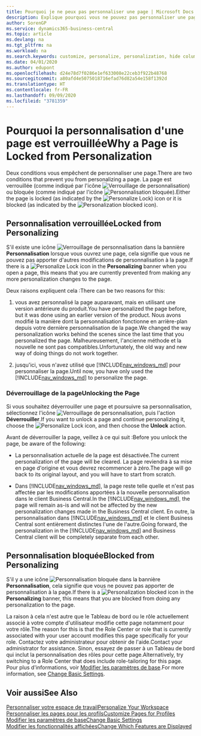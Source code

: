 ```yaml
---
title: Pourquoi je ne peux pas personnaliser une page | Microsoft Docs
description: Explique pourquoi vous ne pouvez pas personnaliser une page et ce que vous pouvez faire pour la déverrouiller et pouvoir ainsi la personnaliser.
author: SorenGP
ms.service: dynamics365-business-central
ms.topic: article
ms.devlang: na
ms.tgt_pltfrm: na
ms.workload: na
ms.search.keywords: customize, personalize, personalization, hide columns, remove fields, move fields
ms.date: 04/01/2020
ms.author: edupont
ms.openlocfilehash: d24e78d7f0286e1ef633008e22ceb3f922b48768
ms.sourcegitcommit: a80afd4e5075018716efad76d82a54e158f1392d
ms.translationtype: HT
ms.contentlocale: fr-FR
ms.lasthandoff: 09/09/2020
ms.locfileid: "3781359"
---
```

# <a name="why-a-page-is-locked-from-personalization"></a><span data-ttu-id="6fd12-103">Pourquoi la personnalisation d'une page est verrouillée</span><span class="sxs-lookup"><span data-stu-id="6fd12-103">Why a Page is Locked from Personalization</span></span>

<span data-ttu-id="6fd12-104">Deux conditions vous empêchent de personnaliser une page.</span><span class="sxs-lookup"><span data-stu-id="6fd12-104">There are two conditions that prevent you from personalizing a page.</span></span> <span data-ttu-id="6fd12-105">La page est verrouillée (comme indiqué par l'icône ![Verrouillage de personnalisation](media/personalization-lock-icon.png "Verrouillage de personnalisation")) ou bloquée (comme indiqué par l'icône ![Personnalisation bloquée](media/personalization-blocked-icon.png "Personnalisation bloquée")).</span><span class="sxs-lookup"><span data-stu-id="6fd12-105">Either the page is locked (as indicated by the ![Personalize Lock](media/personalization-lock-icon.png "Personalize lock")) icon or it is blocked (as indicated by the ![Personalization blocked](media/personalization-blocked-icon.png "Personalization blocked") icon).</span></span>

## <a name="locked-from-personalizing"></a><span data-ttu-id="6fd12-106">Personnalisation verrouillée</span><span class="sxs-lookup"><span data-stu-id="6fd12-106">Locked from Personalizing</span></span>

<span data-ttu-id="6fd12-107">S'il existe une icône ![Verrouillage de personnalisation](media/personalization-lock-icon.png "Verrouillage de personnalisation") dans la bannière **Personnalisation** lorsque vous ouvrez une page, cela signifie que vous ne pouvez pas apporter d'autres modifications de personnalisation à la page.</span><span class="sxs-lookup"><span data-stu-id="6fd12-107">If there is a ![Personalize Lock](media/personalization-lock-icon.png "Personalize lock") icon in the **Personalizing** banner when you open a page, this means that you are currently prevented from making any more personalization changes to the page.</span></span>

<!-- This is because we changed the way personalization works behind the scenes since the last time that you personalized the page. Unfortunately, the old way and new of doing things do not work together.

The page currently includes the last personalization changes that you made. If you want to continue personalizing the page, then you can choose the lock icon and then **Unlock**. Just be aware that if you choose to unlock the page, the current personalization of the page will be cleared, and you will have to start from scratch.
-->

<span data-ttu-id="6fd12-108">Deux raisons expliquent cela :</span><span class="sxs-lookup"><span data-stu-id="6fd12-108">There can be two reasons for this:</span></span>

1. <span data-ttu-id="6fd12-109">vous avez personnalisé la page auparavant, mais en utilisant une version antérieure du produit.</span><span class="sxs-lookup"><span data-stu-id="6fd12-109">You have personalized the page before, but it was done using an earlier version of the product.</span></span> <span data-ttu-id="6fd12-110">Nous avons modifié la manière dont la personnalisation fonctionne en arrière-plan depuis votre dernière personnalisation de la page.</span><span class="sxs-lookup"><span data-stu-id="6fd12-110">We changed the way personalization works behind the scenes since the last time that you personalized the page.</span></span> <span data-ttu-id="6fd12-111">Malheureusement, l'ancienne méthode et la nouvelle ne sont pas compatibles.</span><span class="sxs-lookup"><span data-stu-id="6fd12-111">Unfortunately, the old way and new way of doing things do not work together.</span></span>

2. <span data-ttu-id="6fd12-112">jusqu'ici, vous n'avez utilisé que [!INCLUDE[nav_windows_md](includes/nav_windows_md.md)] pour personnaliser la page.</span><span class="sxs-lookup"><span data-stu-id="6fd12-112">Until now, you have only used the [!INCLUDE[nav_windows_md](includes/nav_windows_md.md)] to personalize the page.</span></span>

### <a name="unlocking-the-page"></a><span data-ttu-id="6fd12-113">Déverrouillage de la page</span><span class="sxs-lookup"><span data-stu-id="6fd12-113">Unlocking the Page</span></span>

<span data-ttu-id="6fd12-114">Si vous souhaitez déverrouiller une page et poursuivre sa personnalisation, sélectionnez l'icône ![Verrouillage de personnalisation](media/personalization-lock-icon.png "Verrouillage de personnalisation"), puis l'action **Déverrouiller**.</span><span class="sxs-lookup"><span data-stu-id="6fd12-114">If you want to unlock a page and continue personalizing it, choose the ![Personalize Lock](media/personalization-lock-icon.png "Personalize lock") icon, and then choose the **Unlock** action.</span></span>  

<span data-ttu-id="6fd12-115">Avant de déverrouiller la page, veillez à ce qui suit :</span><span class="sxs-lookup"><span data-stu-id="6fd12-115">Before you unlock the page, be aware of the following:</span></span>

- <span data-ttu-id="6fd12-116">La personnalisation actuelle de la page est désactivée.</span><span class="sxs-lookup"><span data-stu-id="6fd12-116">The current personalization of the page will be cleared.</span></span> <span data-ttu-id="6fd12-117">La page reviendra à sa mise en page d'origine et vous devrez recommencer à zéro.</span><span class="sxs-lookup"><span data-stu-id="6fd12-117">The page will go back to its original layout, and you will have to start from scratch.</span></span>

- <span data-ttu-id="6fd12-118">Dans [!INCLUDE[nav_windows_md](includes/nav_windows_md.md)], la page reste telle quelle et n'est pas affectée par les modifications apportées à la nouvelle personnalisation dans le client Business Central.</span><span class="sxs-lookup"><span data-stu-id="6fd12-118">In the [!INCLUDE[nav_windows_md](includes/nav_windows_md.md)], the page will remain as-is and will not be affected by the new personalization changes made in the Business Central client.</span></span> <span data-ttu-id="6fd12-119">En outre, la personnalisation dans [!INCLUDE[nav_windows_md](includes/nav_windows_md.md)] et le client Business Central sont entièrement distinctes l'une de l'autre.</span><span class="sxs-lookup"><span data-stu-id="6fd12-119">Going forward, the personalization in the [!INCLUDE[nav_windows_md](includes/nav_windows_md.md)] and Business Central client will be completely separate from each other.</span></span>

## <a name="blocked-from-personalizing"></a><span data-ttu-id="6fd12-120">Personnalisation bloquée</span><span class="sxs-lookup"><span data-stu-id="6fd12-120">Blocked from Personalizing</span></span>

<span data-ttu-id="6fd12-121">S'il y a une icône ![Personnalisation bloquée](media/personalization-blocked-icon.png "Personnalisation bloquée") dans la bannière **Personnalisation**, cela signifie que vous ne pouvez pas apporter de personnalisation à la page.</span><span class="sxs-lookup"><span data-stu-id="6fd12-121">If there is a ![Personalization blocked](media/personalization-blocked-icon.png "Personalization blocked") icon in the **Personalizing** banner, this means that you are blocked from doing any personalization to the page.</span></span>

<!-- Only text is translated, so removing this image for non-English UX reasons.  ![Personalize blocked](media/personalization-blocked.png "Personalize lock") -->

<span data-ttu-id="6fd12-122">La raison à cela n'est autre que le Tableau de bord ou le rôle actuellement associé à votre compte d'utilisateur modifie cette page notamment pour votre rôle.</span><span class="sxs-lookup"><span data-stu-id="6fd12-122">The reason for this is that the Role Center or role that is currently associated with your user account modifies this page specifically for your role.</span></span> <span data-ttu-id="6fd12-123">Contactez votre administrateur pour obtenir de l'aide.</span><span class="sxs-lookup"><span data-stu-id="6fd12-123">Contact your administrator for assistance.</span></span> <span data-ttu-id="6fd12-124">Sinon, essayez de passer à un Tableau de bord qui inclut la personnalisation des rôles pour cette page.</span><span class="sxs-lookup"><span data-stu-id="6fd12-124">Alternatively, try switching to a Role Center that does include role-tailoring for this page.</span></span> <span data-ttu-id="6fd12-125">Pour plus d'informations, voir [Modifier les paramètres de base](ui-change-basic-settings.md).</span><span class="sxs-lookup"><span data-stu-id="6fd12-125">For more information, see [Change Basic Settings](ui-change-basic-settings.md).</span></span>

## <a name="see-also"></a><span data-ttu-id="6fd12-126">Voir aussi</span><span class="sxs-lookup"><span data-stu-id="6fd12-126">See Also</span></span>
[<span data-ttu-id="6fd12-127">Personnaliser votre espace de travail</span><span class="sxs-lookup"><span data-stu-id="6fd12-127">Personalize Your Workspace</span></span>](ui-personalization-user.md)  
[<span data-ttu-id="6fd12-128">Personnaliser les pages pour les profils</span><span class="sxs-lookup"><span data-stu-id="6fd12-128">Customize Pages for Profiles</span></span>](ui-personalization-manage.md)  
[<span data-ttu-id="6fd12-129">Modifier les paramètres de base</span><span class="sxs-lookup"><span data-stu-id="6fd12-129">Change Basic Settings</span></span>](ui-change-basic-settings.md)  
[<span data-ttu-id="6fd12-130">Modifier les fonctionnalités affichées</span><span class="sxs-lookup"><span data-stu-id="6fd12-130">Change Which Features are Displayed</span></span>](ui-experiences.md)  
